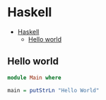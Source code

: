 # Haskell

<!--ts-->
* [Haskell](hasekll.md#haskell)
   * [Hello world](hasekll.md#hello-world)

<!-- Added by: runner, at: Thu Aug 19 07:34:27 UTC 2021 -->

<!--te-->

## Hello world
```haskell
module Main where

main = putStrLn "Hello World"
```
